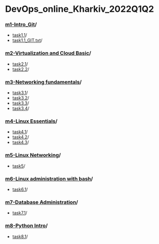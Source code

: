 # DevOps_online_Kharkiv_2022Q1Q2
### [m1-Intro_Git](https://github.com/NikPryvalov/DevOps_online_Kharkiv_2022Q1Q2/tree/main/m1)/
  - [task1.1](https://github.com/NikPryvalov/DevOps_online_Kharkiv_2022Q1Q2/tree/main/m1/task1.1)/
  - [task1.1_GIT.txt](https://github.com/NikPryvalov/DevOps_online_Kharkiv_2022Q1Q2/blob/main/m1/task1.1_GIT.txt)/
### [m2-Virtualization and Cloud Basic](https://github.com/NikPryvalov/DevOps_online_Kharkiv_2022Q1Q2/tree/main/m2)/
  - [task2.1](https://github.com/NikPryvalov/DevOps_online_Kharkiv_2022Q1Q2/tree/main/m2/task2.1)/
  - [task2.2](https://github.com/NikPryvalov/DevOps_online_Kharkiv_2022Q1Q2/tree/main/m2/task2.2)/
### [m3-Networking fundamentals](https://github.com/NikPryvalov/DevOps_online_Kharkiv_2022Q1Q2/tree/main/m3)/
  - [task3.1](https://github.com/NikPryvalov/DevOps_online_Kharkiv_2022Q1Q2/tree/main/m3/task3.1)/
  - [task3.2](https://github.com/NikPryvalov/DevOps_online_Kharkiv_2022Q1Q2/tree/main/m3/task3.2)/
  - [task3.3](https://github.com/NikPryvalov/DevOps_online_Kharkiv_2022Q1Q2/tree/main/m3/task3.3)/
  - [task3.4](https://github.com/NikPryvalov/DevOps_online_Kharkiv_2022Q1Q2/tree/main/m3/task3.4)/
### [m4-Linux Essentials](https://github.com/NikPryvalov/DevOps_online_Kharkiv_2022Q1Q2/tree/main/m4)/
 - [task4.1](https://github.com/NikPryvalov/DevOps_online_Kharkiv_2022Q1Q2/tree/main/m4/task4.1)/
 - [task4.2](https://github.com/NikPryvalov/DevOps_online_Kharkiv_2022Q1Q2/tree/main/m4/task4.2)/
 - [task4.3](https://github.com/NikPryvalov/DevOps_online_Kharkiv_2022Q1Q2/tree/main/m4/task4.3)/
### [m5-Linux Networking](https://github.com/NikPryvalov/DevOps_online_Kharkiv_2022Q1Q2/tree/main/m5)/
- [task5](https://github.com/NikPryvalov/DevOps_online_Kharkiv_2022Q1Q2/tree/main/m5/task5)/
### [m6-Linux administration with bash](https://github.com/NikPryvalov/DevOps_online_Kharkiv_2022Q1Q2/tree/main/m6)/
- [task6.1](https://github.com/NikPryvalov/DevOps_online_Kharkiv_2022Q1Q2/tree/main/m6/task6.1)/
### [m7-Database Administration](https://github.com/NikPryvalov/DevOps_online_Kharkiv_2022Q1Q2/tree/main/m7)/
- [task7.1](https://github.com/NikPryvalov/DevOps_online_Kharkiv_2022Q1Q2/tree/main/m7/task7.1)/
### [m8-Python Intro](https://github.com/NikPryvalov/DevOps_online_Kharkiv_2022Q1Q2/tree/main/m8)/
- [task8.1](https://github.com/NikPryvalov/DevOps_online_Kharkiv_2022Q1Q2/tree/main/m8/task8.1)/

